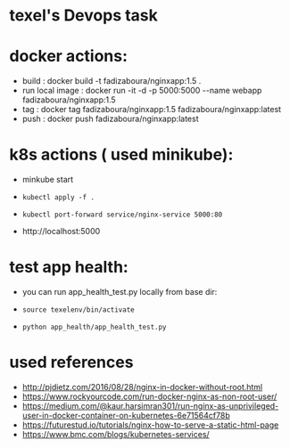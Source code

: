 # texel's Devops task

# docker actions:
- build : docker build -t fadizaboura/nginxapp:1.5 .
- run local image : docker run -it -d -p 5000:5000 --name webapp fadizaboura/nginxapp:1.5
- tag : docker tag fadizaboura/nginxapp:1.5 fadizaboura/nginxapp:latest
- push : docker push fadizaboura/nginxapp:latest

# k8s actions ( used minikube):
- minkube start
-     kubectl apply -f .
-     kubectl port-forward service/nginx-service 5000:80
- http://localhost:5000

# test app health:
-  you can run app_health_test.py locally from base dir:
-     source texelenv/bin/activate
-     python app_health/app_health_test.py

# used references
- http://pjdietz.com/2016/08/28/nginx-in-docker-without-root.html
- https://www.rockyourcode.com/run-docker-nginx-as-non-root-user/
- https://medium.com/@kaur.harsimran301/run-nginx-as-unprivileged-user-in-docker-container-on-kubernetes-6e71564cf78b
- https://futurestud.io/tutorials/nginx-how-to-serve-a-static-html-page
- https://www.bmc.com/blogs/kubernetes-services/